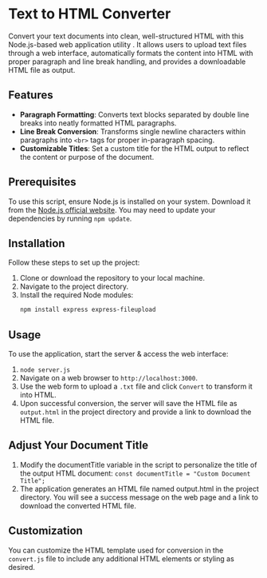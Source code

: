 # Text to HTML Converter

Convert your text documents into clean, well-structured HTML with this Node.js-based web application utility . It allows users to upload text files through a web interface, automatically formats the content into HTML with proper paragraph and line break handling, and provides a downloadable HTML file as output.

## Features

- **Paragraph Formatting**: Converts text blocks separated by double line breaks into neatly formatted HTML paragraphs.
- **Line Break Conversion**: Transforms single newline characters within paragraphs into `<br>` tags for proper in-paragraph spacing.
- **Customizable Titles**: Set a custom title for the HTML output to reflect the content or purpose of the document.

## Prerequisites

To use this script, ensure Node.js is installed on your system. Download it from the [Node.js official website](https://nodejs.org/).
You may need to update your dependencies by running `npm update`.

## Installation

Follow these steps to set up the project:

1. Clone or download the repository to your local machine.
2. Navigate to the project directory.
3. Install the required Node modules:
   ```bash
   npm install express express-fileupload
   ```

## Usage

To use the application, start the server & access the web interface:

1. `node server.js`
2. Navigate on a web browser to `http://localhost:3000`.
3. Use the web form to upload a `.txt` file and click `Convert` to transform it into HTML.
4. Upon successful conversion, the server will save the HTML file as `output.html` in the project directory and provide a link to download the HTML file.

## Adjust Your Document Title
1. Modify the documentTitle variable in the script to personalize the title of the output HTML document:
`const documentTitle = "Custom Document Title";`
2. The application generates an HTML file named output.html in the project directory. You will see a success message on the web page and a link to download the converted HTML file.

## Customization
You can customize the HTML template used for conversion in the `convert.js` file to include
any additional HTML elements or styling as desired.